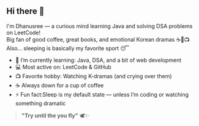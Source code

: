 ## Hi there 👋

I'm Dhanusree — a curious mind learning Java and solving DSA problems on LeetCode!  
Big fan of good coffee, great books, and emotional Korean dramas ☕📖📺  
Also... sleeping is basically my favorite sport 😴

- 🌱 I’m currently learning: Java, DSA, and a bit of web development  
- 💻 Most active on: LeetCode & GitHub  
- 📺 Favorite hobby: Watching K-dramas (and crying over them)  
- ☕ Always down for a cup of coffee  
- ⚡ Fun fact:Sleep is my default state — unless I’m coding or watching something dramatic  

> **"Try until the you fly"** 🕊️✨
